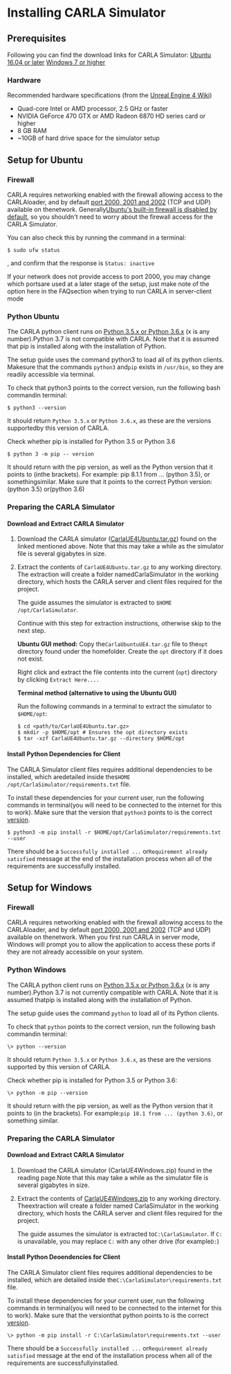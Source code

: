 # Installing CARLA Simulator
## Prerequisites
Following you can find the download links for CARLA Simulator:
[Ubuntu 16.04 or later]()
[Windows 7 or higher]()

### Hardware
Recommended hardware specifications (from the [Unreal Engine 4 Wiki](https://wiki.unrealengine.com/Recommended_Hardware#Recommended))
- Quad-core Intel or AMD processor, 2.5 GHz or faster
- NVIDIA GeForce 470 GTX or AMD Radeon 6870 HD series card or higher
- 8 GB RAM
- ~10GB of hard drive space for the simulator setup

## Setup for Ubuntu
### Firewall

CARLA requires networking enabled with the firewall allowing access to the CARLAloader, and by default [​port 2000, 2001 and 2002​](https://carla.readthedocs.io/en/stable/connecting_the_client/) (TCP and UDP) available on thenetwork. Generally [​Ubuntu's built-in firewall is disabled by default​](https://help.ubuntu.com/community/UFW), so you shouldn't need to worry about the firewall access for the CARLA Simulator.

You can also check this by running the command in a terminal:
```
$ sudo ufw status
```
, and confirm that the response is `Status: inactive`

If your network does not provide access to port 2000, you may change which portsare used at a later stage of the setup, just make note of the option ​here​ in the FAQsection when trying to run CARLA in server-client mode

### Python Ubuntu

The CARLA python client runs on ​[Python 3.5.x or Python 3.6.x](https://www.python.org/downloads/) (x is any number).Python 3.7 is not compatible with CARLA​. Note that it is assumed that ​pip​ is installed along with the installation of Python.

The setup guide uses the command ​python3​ to load all of its python clients. Makesure that the commands ​`python3`​ and ​`pip​` exists in `​/usr/bin`​, so they are readily accessible via terminal.

To check that ​python3​ points to the correct version, run the following bash commandin terminal:
```
$ python3 --version
```
It should return `​Python 3.5.x`​ or `​Python 3.6.x`​, as these are the versions supportedby this version of CARLA.

Check whether pip is installed for Python 3.5 or Python 3.6
```
$ python 3 -m pip -- version
```
It should return with the pip version, as well as the Python version that it points to (inthe brackets). For example: ​pip 8.1.1 from ... (python 3.5)​, or somethingsimilar. Make sure that it points to the correct Python version: ​(python 3.5)​ or(python 3.6)

### Preparing the CARLA Simulator
#### Download and Extract CARLA Simulator
1. Download the CARLA simulator ([​CarlaUE4Ubuntu.tar.gz​](#Prerequisites)) found on the linked mentioned above. Note that this may take a while as the simulator file is several gigabytes in size.

2. Extract the contents of `​CarlaUE4Ubuntu.tar.gz`​ to any working directory. The extraction will create a folder named ​CarlaSimulator​ in the working directory, which hosts the CARLA server and client files required for the project.

    The guide assumes the simulator is extracted to `​$HOME​/opt/CarlaSimulator​`.

    Continue with this step for extraction instructions, otherwise skip to the next step.

    **Ubuntu GUI method:**
    Copy the ​`CarlaUbuntuUE4.tar.gz` ​file to the ​`opt​ `directory found under the homefolder. Create the `​opt` ​directory if it does not exist.

    Right click and extract the file contents into the current (​`opt`​) directory by clicking `Extract Here...​.`

    **Terminal method (alternative to using the Ubuntu GUI)**

    Run the following commands in a terminal to extract the simulator to `$HOME/opt`:
    ```
    $ cd <path/to/CarlaUE4Ubuntu.tar.gz>
    $ mkdir -p $HOME/opt # Ensures the opt directory exists
    $ tar -xzf CarlaUE4Ubuntu.tar.gz --directory $HOME/opt
    ```
#### Install Python Dependencies for Client
The CARLA Simulator client files requires additional dependencies to be installed, which aredetailed inside the ​`$HOME​/opt/CarlaSimulator/requirements.txt`​ file.

To install these dependencies for your current user, run the following commands in terminal(you will need to be connected to the internet for this to work). ​Make sure that the version that `python3`​ points to is the correct [version](#python-ubuntu)​.
```
$ python3 -m pip install -r ​$HOME​/opt/CarlaSimulator/requirements.txt --user
```

There should be a `​Successfully installed ...`​ or ​`Requirement already satisfied` message at the end of the installation process when all of the requirements are successfully installed.

## Setup for Windows
### Firewall
CARLA requires networking enabled with the firewall allowing access to the CARLAloader, and by default [​port 2000, 2001 and 2002​](https://carla.readthedocs.io/en/stable/connecting_the_client/) (TCP and UDP) available on thenetwork. When you first run CARLA in server mode, Windows will prompt you to allow the application to access these ports if they are not ​already accessible​ on your system.

### Python Windows
The CARLA python client runs on [​Python 3.5.x or Python 3.6.x​](https://www.python.org/downloads/) (x is any number).Python 3.7 is not currently compatible with CARLA​. Note that it is assumed thatpip​ is installed along with the installation of Python.

The setup guide uses the command ​`python​` to load all of its Python clients.

To check that `​python​` points to the correct version, run the following bash commandin terminal:
```
\> python --version
```
It should return `​Python 3.5.x​` or `​Python 3.6.x`​, as these are the versions supported by this version of CARLA.

Check whether pip is installed for Python 3.5 or Python 3.6:
```
\> python -m pip --version
```
It should return with the pip version, as well as the Python version that it points to (in the brackets). For example: ​`pip 18.1 from ... (python 3.6)​`, or something similar.

### Preparing the CARLA Simulator
#### Download and Extract CARLA Simulator
1. Download the CARLA simulator (​CarlaUE4Windows.zip​) found in the reading page.Note that this may take a while as the simulator file is several gigabytes in size.

2. Extract the contents of ​[CarlaUE4Windows.zip](#Prerequisites)​ to any working directory. Theextraction will create a folder named ​CarlaSimulator​ in the working directory, which hosts the CARLA server and client files required for the project.

    The guide assumes the simulator is extracted to ​`C:\CarlaSimulator​`.​ If `C:`​ is unavailable, you may replace ​`C:`​ with any other drive (for example ​`D:`​)

#### Install Python Deoendencies for Client
The CARLA Simulator client files requires additional dependencies to be installed, which are detailed inside the ​`C:\CarlaSimulator\requirements.txt`​ file.

To install these dependencies for your current user, run the following commands in terminal(you will need to be connected to the internet for this to work). ​Make sure that the versionthat ​python​ points to is the correct [version](#python-windows).
```
\> python -m pip install -r C:\CarlaSimulator\requirements.txt --user
```
There should be a ​`Successfully installed ...`​ or ​`Requirement already satisfied` message at the end of the installation process when all of the requirements are successfullyinstalled.